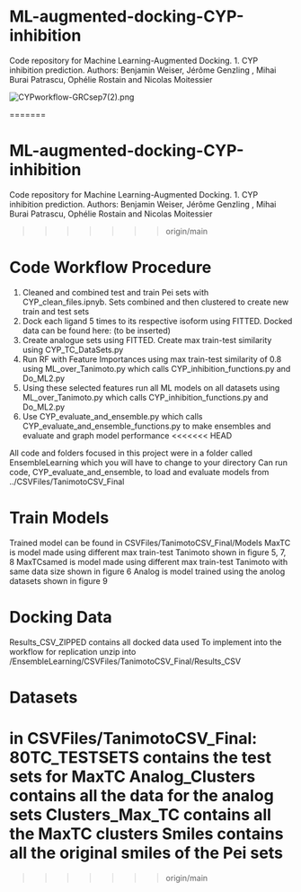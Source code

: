 
# ML-augmented-docking-CYP-inhibition
Code repository for Machine Learning-Augmented Docking. 1. CYP inhibition prediction. Authors: Benjamin Weiser, Jérôme Genzling , Mihai Burai Patrascu,  Ophélie Rostain and Nicolas Moitessier

![CYPworkflow-GRCsep7(2).png](..%2F..%2FDownloads%2FCYPworkflow-GRCsep7%282%29.png)

=======
# ML-augmented-docking-CYP-inhibition
Code repository for Machine Learning-Augmented Docking. 1. CYP inhibition prediction. Authors: Benjamin Weiser, Jérôme Genzling , Mihai Burai Patrascu,  Ophélie Rostain and Nicolas Moitessier

>>>>>>> origin/main
# Code Workflow Procedure
1. Cleaned and combined test and train Pei sets with CYP\_clean\_files.ipnyb. Sets combined and then clustered to create new train and test sets
2. Dock each ligand 5 times to its respective isoform using FITTED. Docked data can be found here: (to be inserted)
3. Create analogue sets using FITTED. Create max train-test similarity using CYP\_TC\_DataSets.py
4. Run RF with Feature Importances using max train-test similarity of 0.8 using ML\_over\_Tanimoto.py which calls CYP\_inhibition\_functions.py and Do\_ML2.py 
5. Using these selected features run all ML models on all datasets using ML\_over\_Tanimoto.py which calls CYP\_inhibition\_functions.py and Do\_ML2.py 
6. Use CYP_evaluate_and_ensemble.py which calls CYP_evaluate_and_ensemble_functions.py to make ensembles and evaluate and graph model performance
<<<<<<< HEAD

All code and folders focused in this project were in a folder called EnsembleLearning which you will have to change to your directory
Can run code, CYP_evaluate_and_ensemble, to load and evaluate models from ../CSVFiles/TanimotoCSV_Final

# Train Models
Trained model can be found in CSVFiles/TanimotoCSV_Final/Models
MaxTC is model made using different max train-test Tanimoto shown in figure 5, 7, 8
MaxTCsamed is model made using different max train-test Tanimoto with same data size shown in figure 6
Analog is model trained using the anolog datasets shown in figure 9

# Docking Data
Results_CSV_ZIPPED contains all docked data used To implement into the workflow for replication unzip into /EnsembleLearning/CSVFiles/TanimotoCSV_Final/Results_CSV

# Datasets
in CSVFiles/TanimotoCSV_Final: 
80TC_TESTSETS contains the test sets for MaxTC
Analog_Clusters contains all the data for the analog sets
Clusters_Max_TC contains all the MaxTC clusters
Smiles contains all the original smiles of the Pei sets
=======
>>>>>>> origin/main
